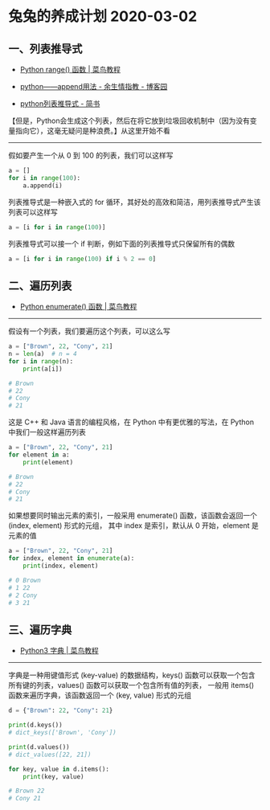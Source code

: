 # 兔兔的养成计划 2020-03-02

## 一、列表推导式

* [Python range() 函数 | 菜鸟教程](https://www.runoob.com/python/python-func-range.html)

* [python——append用法 - 余生情指教 - 博客园](https://www.cnblogs.com/yezishen/p/11655952.html)

* [python列表推导式 - 简书](https://www.jianshu.com/p/63a4ad9c6b19)

【但是，Python会生成这个列表，然后在将它放到垃圾回收机制中（因为没有变量指向它），这毫无疑问是种浪费。】从这里开始不看

---

假如要产生一个从 0 到 100 的列表，我们可以这样写

```python
a = []
for i in range(100):
    a.append(i)
```

列表推导式是一种嵌入式的 for 循环，其好处的高效和简洁，用列表推导式产生该列表可以这样写

```python
a = [i for i in range(100)]
```

列表推导式可以接一个 if 判断，例如下面的列表推导式只保留所有的偶数
```python
a = [i for i in range(100) if i % 2 == 0]
```

## 二、遍历列表

* [Python enumerate() 函数 | 菜鸟教程](https://www.runoob.com/python/python-func-enumerate.html)

---

假设有一个列表，我们要遍历这个列表，可以这么写

```python
a = ["Brown", 22, "Cony", 21]
n = len(a)  # n = 4
for i in range(n):
    print(a[i])

# Brown
# 22
# Cony
# 21
```

这是 C++ 和 Java 语言的编程风格，在 Python 中有更优雅的写法，在 Python 中我们一般这样遍历列表

```python
a = ["Brown", 22, "Cony", 21]
for element in a:
    print(element)

# Brown
# 22
# Cony
# 21
```

如果想要同时输出元素的索引，一般采用 enumerate() 函数，该函数会返回一个 (index, element) 形式的元组，
其中 index 是索引，默认从 0 开始，element 是元素的值

```python
a = ["Brown", 22, "Cony", 21]
for index, element in enumerate(a):
    print(index, element)

# 0 Brown
# 1 22
# 2 Cony
# 3 21
```
## 三、遍历字典

* [Python3 字典 | 菜鸟教程](https://www.runoob.com/python3/python3-dictionary.html)

---

字典是一种用键值形式 (key-value) 的数据结构，keys() 函数可以获取一个包含所有键的列表，values() 函数可以获取一个包含所有值的列表，
一般用 items() 函数来遍历字典，该函数返回一个 (key, value) 形式的元组

```python
d = {"Brown": 22, "Cony": 21}

print(d.keys())
# dict_keys(['Brown', 'Cony'])

print(d.values())
# dict_values([22, 21])

for key, value in d.items():
    print(key, value)

# Brown 22
# Cony 21
```